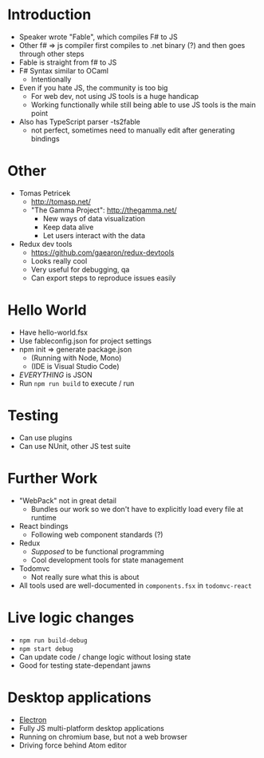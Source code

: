 # Introduction
- Speaker wrote "Fable", which compiles F# to JS
- Other f# => js compiler first compiles to .net binary (?) and then goes through other steps
- Fable is straight from f# to JS
- F# Syntax similar to OCaml
	- Intentionally
- Even if you hate JS, the community is too big
	- For web dev, not using JS tools is a huge handicap
	- Working functionally while still being able to use JS tools is the main point
- Also has TypeScript parser
	-ts2fable
	- not perfect, sometimes need to manually edit after generating bindings

# Other
- Tomas Petricek
	- http://tomasp.net/
	- "The Gamma Project": http://thegamma.net/
		- New ways of data visualization
		- Keep data alive
		- Let users interact with the data
- Redux dev tools
	- https://github.com/gaearon/redux-devtools
	- Looks really cool
	- Very useful for debugging, qa
	- Can export steps to reproduce issues easily

# Hello World
- Have hello-world.fsx
- Use fableconfig.json for project settings
- npm init => generate package.json
	- (Running with Node, Mono)
	- (IDE is Visual Studio Code)
- _EVERYTHING_ is JSON
- Run `npm run build` to execute / run

# Testing
- Can use plugins
- Can use NUnit, other JS test suite

# Further Work
- "WebPack" not in great detail
	- Bundles our work so we don't have to explicitly load every file at runtime
- React bindings
	- Following web component standards (?)
- Redux
	- _Supposed_ to be functional programming
	- Cool development tools for state management
- Todomvc
	- Not really sure what this is about
- All tools used are well-documented in `components.fsx` in `todomvc-react`

# Live logic changes
- `npm run build-debug`
- `npm start debug`
- Can update code / change logic without losing state
- Good for testing state-dependant jawns

# Desktop applications
- [Electron](http://electron.atom.io/)
- Fully JS multi-platform desktop applications
- Running on chromium base, but not a web browser
- Driving force behind Atom editor
